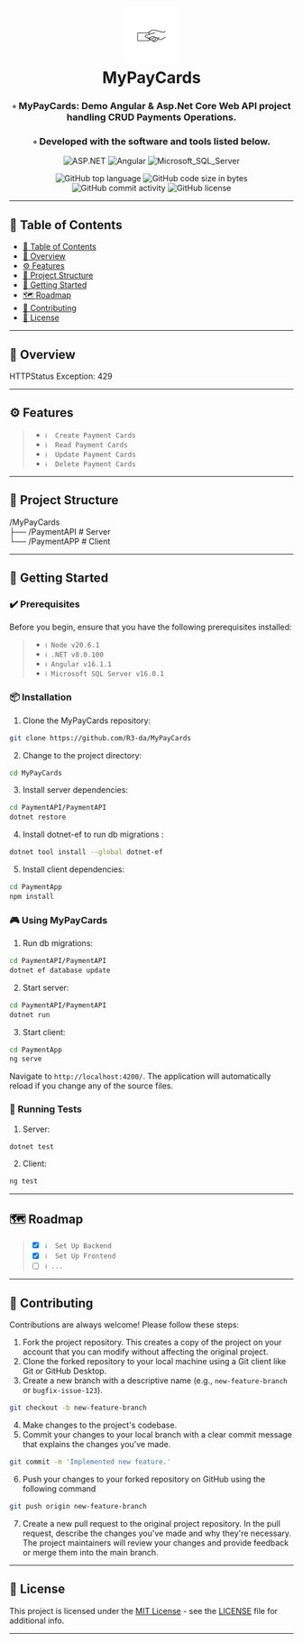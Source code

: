 <div align="center">
<h1 align="center">
<img src="./img/app_icon_wbg.webp" width="100" />
<br>MyPayCards
</h1>
<h3>◦ MyPayCards: Demo Angular & Asp.Net Core Web API project handling  CRUD Payments Operations.</h3>
<h3>◦ Developed with the software and tools listed below.</h3>

<p align="center">
<img src="https://img.shields.io/badge/ASP.NET-0467DF.svg?style&logo=.net&logoColor=white" alt="ASP.NET" />
<img src="https://img.shields.io/badge/Angular-E34F26.svg?style&logo=Angular&logoColor=white" alt="Angular" />
<img src="https://img.shields.io/badge/Microsoft_SQL_Server-3178C6.svg?style&logo=microsoft-sql-server&logoColor=white" alt="Microsoft_SQL_Server" />
</p>
<img src="https://img.shields.io/github/languages/top/R3-da/MyPayCards?style&color=5D6D7E" alt="GitHub top language" />
<img src="https://img.shields.io/github/languages/code-size/R3-da/MyPayCards?style&color=5D6D7E" alt="GitHub code size in bytes" />
<img src="https://img.shields.io/github/commit-activity/m/R3-da/MyPayCards?style&color=5D6D7E" alt="GitHub commit activity" />
<img src="https://img.shields.io/github/license/R3-da/ShapeSwipe?style&color=5D6D7E" alt="GitHub license" />
</div>

---

## 📒 Table of Contents
- [📒 Table of Contents](#-table-of-contents)
- [📍 Overview](#-overview)
- [⚙️ Features](#-features)
- [📂 Project Structure](#project-structure)
- [🚀 Getting Started](#-getting-started)
- [🗺 Roadmap](#-roadmap)
- [🤝 Contributing](#-contributing)
- [📄 License](#-license)

---


## 📍 Overview

HTTPStatus Exception: 429

---

## ⚙️ Features

> - `ℹ️  Create Payment Cards`
> - `ℹ️  Read Payment Cards`
> - `ℹ️  Update Payment Cards`
> - `ℹ️  Delete Payment Cards`

---


## 📂 Project Structure

/MyPayCards  
├── /PaymentAPI                 # Server  
└── /PaymentAPP                 # Client

---


## 🚀 Getting Started

### ✔️ Prerequisites

Before you begin, ensure that you have the following prerequisites installed:
> - `ℹ️ Node v20.6.1`
> - `ℹ️ .NET v8.0.100`
> - `ℹ️ Angular v16.1.1`
> - `ℹ️ Microsoft SQL Server v16.0.1`

### 📦 Installation

1. Clone the MyPayCards repository:
```sh
git clone https://github.com/R3-da/MyPayCards
```

2. Change to the project directory:
```sh
cd MyPayCards
```

3. Install server dependencies:
```sh
cd PaymentAPI/PaymentAPI
dotnet restore
```

4. Install dotnet-ef to run db migrations :
```sh
dotnet tool install --global dotnet-ef
```

5. Install client dependencies:
```sh
cd PaymentApp
npm install
```

### 🎮 Using MyPayCards

1. Run db migrations:
```sh
cd PaymentAPI/PaymentAPI
dotnet ef database update
```

2. Start server:
```sh
cd PaymentAPI/PaymentAPI
dotnet run
```

3. Start client:
```sh
cd PaymentApp
ng serve
```
Navigate to `http://localhost:4200/`. The application will automatically reload if you change any of the source files.

### 🧪 Running Tests

1. Server:
```sh
dotnet test
```

2. Client:
```sh
ng test
```

---


## 🗺 Roadmap

> - [X] `ℹ️  Set Up Backend`
> - [X] `ℹ️  Set Up Frontend`
> - [ ] `ℹ️ ...`


---

## 🤝 Contributing

Contributions are always welcome! Please follow these steps:
1. Fork the project repository. This creates a copy of the project on your account that you can modify without affecting the original project.
2. Clone the forked repository to your local machine using a Git client like Git or GitHub Desktop.
3. Create a new branch with a descriptive name (e.g., `new-feature-branch` or `bugfix-issue-123`).
```sh
git checkout -b new-feature-branch
```
4. Make changes to the project's codebase.
5. Commit your changes to your local branch with a clear commit message that explains the changes you've made.
```sh
git commit -m 'Implemented new feature.'
```
6. Push your changes to your forked repository on GitHub using the following command
```sh
git push origin new-feature-branch
```
7. Create a new pull request to the original project repository. In the pull request, describe the changes you've made and why they're necessary.
The project maintainers will review your changes and provide feedback or merge them into the main branch.

---

## 📄 License

This project is licensed under the [MIT License](LICENSE) - see the [LICENSE](LICENSE) file for additional info.

---
